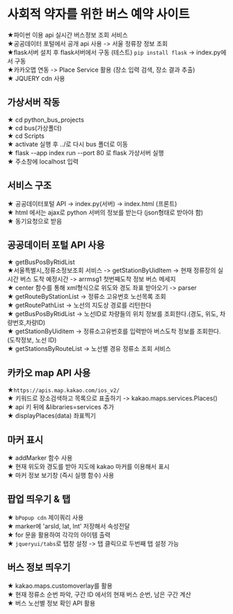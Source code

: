 # 사회적 약자를 위한 버스 예약 사이트

★파이썬 이용 api  실시간 버스정보 조회 서비스 <br/>
★공공데이터 포털에서 공개 api 사용 -> 서울 정류장 정보 조회 <br/>
★flask서버 설치 후 flask서버에서 구동 (테스트) `pip install flask` -> index.py에서 구동<br/>
★카카오맵 연동 -> Place Service 활용 (장소 입력 검색, 장소 결과 추출)<br/>
★ JQUERY cdn 사용 <br/>

## 가상서버 작동
 ★ cd python_bus_projects<br/>
 ★ cd bus(가상폴더)<br/>
 ★ cd Scripts<br/>
 ★ activate 실행 후 ../로 다시 bus 폴더로 이동 <br/>
 ★  flask --app index run --port 80 로 flask 가상서버 실행<br/>
 ★  주소창에 localhost 입력<br/>

 ## 서비스 구조 

 ★ 공공데이터포털 API -> index.py(서버) -> index.html (프론트)<br/>
 ★ html 에서는 ajax로 python 서버의 정보를 받는다 (json형태로 받아야 함) <br/>
 ★ 동기요청으로 받음 

 ## 공공데이터 포털 API 사용 
 ★ getBusPosByRtidList <br/>
 ★서울특별시_정류소정보조회 서비스 -> getStationByUidItem -> 현재 정류장의 실시간 버스 도착 예정시간 -> arrmsg1 첫번째도착 정보 버스 메세지 <br/>
 ★ center 함수를 통해 xml형식으로 위도와 경도 좌표 받아오기 -> parser<br/>
 ★ getRouteByStationList -> 정류소 고유번호 노선목록 조회<br/>
 ★ getRoutePathList -> 노선의 지도상 경로를 리턴한다 <br/>
 ★ getBusPosByRtidList -> 노선ID로 차량들의 위치 정보를 조회한다.(경도, 위도, 차량번호,차량ID)<br/>
 ★ getStationByUiditem -> 정류소고유번호를 입력받아 버스도착 정보를 조회한다.(도착정보, 노선 ID)<br/>
 ★ getStationsByRouteList -> 노선별 경유 정류소 조회 서비스 <br/>

## 카카오 map API 사용 
★`https://apis.map.kakao.com/ios_v2/`<br/>
★ 키워드로 장소검색하고 목록으로 표출하기  -> kakao.maps.services.Places()<br/>
★ api 키 뒤에 &libraries=services 추가 <br/>
★ displayPlaces(data) 좌표찍기  <br/>

 ## 마커 표시 <br/>
 ★ addMarker 함수 사용<br/>
 ★ 현재 위도와 경도를 받아 지도에 kakao 마커를 이용해서 표시<br/>
 ★ 마커 정보 보기창 (즉시 실행 함수) 사용 <br/>


 ## 팝업 띄우기 & 탭 <br/>

 ★ `bPopup cdn` 제이쿼리 사용<br/>
 ★ marker에 'arsId, lat, lnt' 저장해서 속성전달<br/>
 ★ for 문을 활용하여 각각의 아이템 출력<br/>
 ★ `jqueryui/tabs`로 탭창 설정 -> 탭 클릭으로 두번째 탭 설정 가능<br/>

 ## 버스 정보 띄우기 

 ★ kakao.maps.customoverlay를 활용 <br/>
 ★ 현재 정류소 순번 파악, 구간 ID 에서의 현재 버스 순번, 남은 구간 계산 <br/>
 ★ 버스 노선별 정보 확인 API 활용

 
